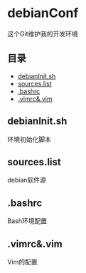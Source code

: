 # debianConf
这个Git维护我的开发环境
## 目录
- [debianInit.sh](#debianInit.sh)
- [sources.list](#sources.list)
- [.bashrc](#.bashrc)
- [.vimrc&.vim](#.vimrc&.vim)

## debianInit.sh 
环境初始化脚本

## sources.list
debian软件源

## .bashrc
Bash环境配置

## .vimrc&.vim
Vim的配置

